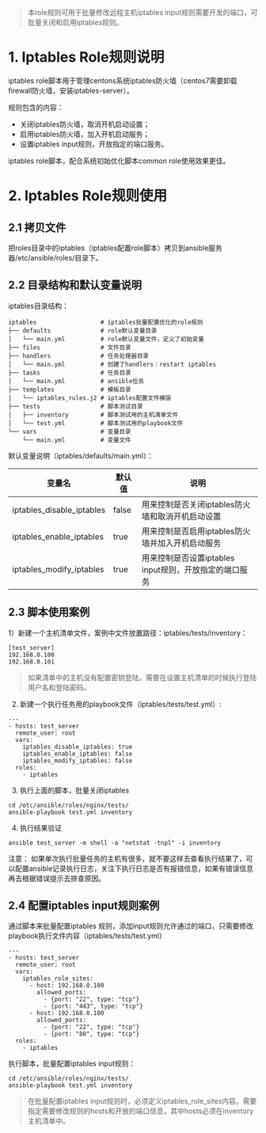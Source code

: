 > 本role规则可用于批量修改远程主机iptables input规则需要开发的端口，可批量关闭和启用iptables规则。

# 1. Iptables Role规则说明

iptables role脚本用于管理centons系统iptables防火墙（centos7需要卸载firewall防火墙，安装iptables-server）。

规则包含的内容：
- 关闭iptables防火墙，取消开机启动设置；
- 启用iptables防火墙，加入开机启动服务；
- 设置iptables input规则，开放指定的端口服务。

iptables role脚本，配合系统初始优化脚本common role使用效果更佳。

# 2. Iptables Role规则使用

## 2.1 拷贝文件

把roles目录中的iptables（iptables配置role脚本）拷贝到ansible服务器/etc/ansible/roles/目录下。

## 2.2 目录结构和默认变量说明

iptables目录结构：


```
iptables                  # iptables批量配置优化的role规则
├── defaults              # role默认变量目录
│   └── main.yml          # role默认变量文件，定义了初始变量
├── files                 # 文件目录
├── handlers              # 任务处理器目录
│   └── main.yml          # 创建了handlers：restart iptables
├── tasks                 # 任务目录
│   └── main.yml          # ansible任务
├── templates             # 模板目录
│   └── iptables_rules.j2 # iptables配置文件模版
├── tests                 # 脚本测试目录
│   ├── inventory         # 脚本测试用的主机清单文件
│   └── test.yml          # 脚本测试用的playbook文件
└── vars                  # 变量目录
    └── main.yml          # 变量文件
```

默认变量说明（iptables/defaults/main.yml）：

变量名 | 默认值 |说明
---|---|---
iptables_disable_iptables | false | 用来控制是否关闭iptables防火墙和取消开机启动设置
iptables_enable_iptables | true | 用来控制是否启用iptables防火墙并加入开机启动服务
iptables_modify_iptables | true | 用来控制是否设置iptables input规则，开放指定的端口服务


## 2.3 脚本使用案例

1）新建一个主机清单文件，案例中文件放置路径：iptables/tests/inventory：


```
[test_server]
192.168.0.100
192.168.0.101
```

> 如果清单中的主机没有配置密钥登陆，需要在设置主机清单的时候执行登陆用户名和登陆密码。

2) 新建一个执行任务用的playbook文件（iptables/tests/test.yml）:


```
---
- hosts: test_server
  remote_user: root
  vars:
    iptables_disable_iptables: true
    iptables_enable_iptables: false
    iptables_modify_iptables: false
  roles:
    - iptables
```

3) 执行上面的脚本，批量关闭iptables

```
cd /etc/ansible/roles/nginx/tests/
ansible-playbook test.yml inventory
```

4) 执行结果验证


```
ansible test_server -m shell -a "netstat -tnpl" -i inventory 

```

注意： 如果单次执行批量任务的主机有很多，就不要这样去查看执行结果了，可以配置ansible记录执行日志，关注下执行日志是否有报错信息，如果有错误信息再去根据错误提示去排查原因。

## 2.4 配置iptables input规则案例

通过脚本来批量配置iptables 规则，添加input规则允许通过的端口，只需要修改playbook执行文件内容（iptables/tests/test.yml）

```
---
- hosts: test_server
  remote_user: root
  vars:
    iptables_role_sites:                                     
      - host: 192.168.0.100
        allowed_ports:
          - {port: "22", type: "tcp"}
          - {port: "443", type: "tcp"}
      - host: 192.168.0.100
        allowed_ports:
          - {port: "22", type: "tcp"}
          - {port: "80", type: "tcp"}
  roles:
    - iptables
```

执行脚本，批量配置iptables input规则：

```
cd /etc/ansible/roles/nginx/tests/
ansible-playbook test.yml inventory
```

> 在批量配置iptables input规则时，必须定义iptables_role_sites内容。需要指定需要修改规则的hosts和开放的端口信息，其中hosts必须在inventory主机清单中。